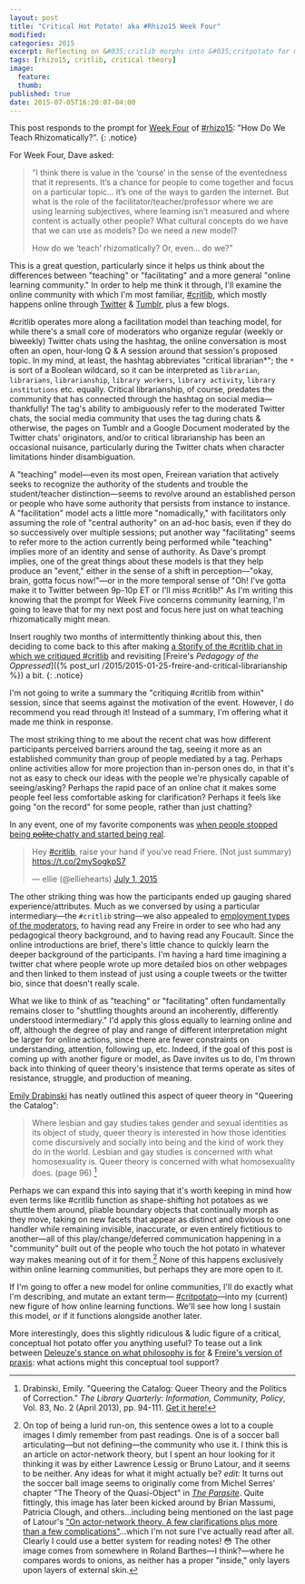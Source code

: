 ```yaml
---
layout: post
title: "Critical Hot Potato! aka #Rhizo15 Week Four"
modified:
categories: 2015
excerpt: Reflecting on &#035;critlib morphs into &#035;critpotato for my much-delayed Week Four of &#35;rhizo15 post, examining how online learning operates.
tags: [rhizo15, critlib, critical theory]
image:
  feature:
  thumb:
published: true
date: 2015-07-05T16:20:07-04:00
---
```

This post responds to the prompt for [Week Four](http://rhizomatic.net/2015/05/06/week-4-canshould-we-get-rid-of-the-idea-of-dave-how-do-we-teach-rhizomatically/) of [#rhizo15](http://rhizomatic.net/): "How Do We Teach Rhizomatically?". 
{: .notice}  

For Week Four, Dave asked:  

> "I think there is value in the ‘course’ in the sense of the eventedness that it represents. It’s a chance for people to come together and focus on a particular topic… it’s one of the ways to garden the internet. But what is the role of the facilitator/teacher/professor where we are using learning subjectives, where learning isn’t measured and where content is actually other people? What cultural concepts do we have that we can use as models? Do we need a new model?  
>
> How do we ‘teach’ rhizomatically? Or, even… do we?"  

This is a great question, particularly since it helps us think about the differences between "teaching" or "facilitating" and a more general "online learning community." In order to help me think it through, I'll examine the online community with which I'm most familiar, [#critlib](http://www.tinyurl.com/critlibx), which mostly happens online through [Twitter](https://twitter.com/search?f=realtime&q=%23critlib&src=typd) & [Tumblr](https://www.tumblr.com/search/%23critlib/recent), plus a few blogs.   

&#035;critlib operates more along a facilitation model than teaching model, for while there's a small core of moderators who organize regular (weekly or biweekly) Twitter chats using the hashtag, the online conversation is most often an open, hour-long Q & A session around that session's proposed topic. In my mind, at least, the hashtag abbreviates "critical librarian*"; the `*` is sort of a Boolean wildcard, so it can be interpreted as `librarian`, `librarians`, `librarianship`, `library workers`, `library activity`, `library institutions` etc. equally. Critical librarianship, of course, predates the community that has connected through the hashtag on social media—thankfully! The tag's ability to ambiguously refer to the moderated Twitter chats, the social media community that uses the tag during chats & otherwise, the pages on Tumblr and a Google Document moderated by the Twitter chats' originators, and/or to critical librarianship has been an occasional nuisance, particularly during the Twitter chats when character limitations hinder disambiguation.  

A "teaching" model—even its most open, Freirean variation that actively seeks to recognize the authority of the students and trouble the student/teacher distinction—seems to revolve around an established person or people who have some authority that persists from instance to instance. A "facilitation" model acts a little more "nomadically," with facilitators only assuming the role of "central authority" on an ad-hoc basis, even if they do so successively over multiple sessions; put another way "facilitating" seems to refer more to the action currently being performed while "teaching" implies more of an identity and sense of authority. As Dave's prompt implies, one of the great things about these models is that they help produce an "event," either in the sense of a shift in perception—"okay, brain, gotta focus now!"—or in the more temporal sense of "Oh! I've gotta make it to Twitter between 9p-10p ET or I'll miss #critlib!" As I'm writing this knowing that the prompt for Week Five concerns community learning, I'm going to leave that for my next post and focus here just on what teaching rhizomatically might mean.   

Insert roughly two months of intermittently thinking about this, then deciding to come back to this after making [a Storify of the #critlib chat in which we critiqued #critlib](https://storify.com/foureyedsoul/36th-critlib-twitter-chat-critiquing-critlib) and revisiting [Freire's *Pedagogy of the Oppressed*]({% post_url /2015/2015-01-25-freire-and-critical-librarianship %}) a bit. 
{: .notice}

I'm not going to write a summary the "critiquing #critlib from within" session, since that seems against the motivation of the event. However, I do recommend you read through it! Instead of a summary, I'm offering what it made me think in response.  

The most striking thing to me about the recent chat was how different participants perceived barriers around the tag, seeing it more as an established community than group of people mediated by a tag. Perhaps online activities allow for more projection than in-person ones do, in that it's not as easy to check our ideas with the people we're physically capable of seeing/asking? Perhaps the rapid pace of an online chat it makes some people feel less comfortable asking for clarification? Perhaps it feels like going "on the record" for some people, rather than just chatting?   

In any event, one of my favorite components was [when people stopped being <del>polite </del> chatty and started being real](https://youtu.be/xIni27L3q_k?t=13s "Yep, that's an MTV Real World allusion.").  

<blockquote class="twitter-tweet" lang="en"><p lang="en" dir="ltr">Hey <a href="https://twitter.com/hashtag/critlib?src=hash">#critlib</a>, raise your hand if you&#39;ve read Friere. (Not just summary) <a href="https://t.co/2mySogkpS7">https://t.co/2mySogkpS7</a></p>&mdash; ellie (@elliehearts) <a href="https://twitter.com/elliehearts/status/616055543661244416">July 1, 2015</a></blockquote>
<script async src="//platform.twitter.com/widgets.js" charset="utf-8"></script>

The other striking thing was how the participants ended up gauging shared experience/attributes. Much as we conversed by using a particular intermediary—the `#critlib` string—we also appealed to [employment types of the moderators](https://twitter.com/kshockey04/status/616055242212294656), to having read any Freire in order to see who had any pedagogical theory background, and to having read any Foucault. Since the online introductions are brief, there's little chance to quickly learn the deeper background of the participants. I'm having a hard time imagining a twitter chat where people wrote up more detailed bios on other webpages and then linked to them instead of just using a couple tweets or the twitter bio, since that doesn't really scale.   

What we like to think of as "teaching" or "facilitating" often fundamentally remains closer to "shuttling thoughts around an incoherently, differently understood intermediary." I'd apply this gloss equally to learning online and off, although the degree of play and range of different interpretation might be larger for online actions, since there are fewer constraints on understanding, attention, following up, etc. Indeed, if the goal of this post is coming up with another figure or model, as Dave invites us to do, I'm thrown back into thinking of queer theory's insistence that terms operate as sites of resistance, struggle, and production of meaning.  

[Emily Drabinski](http://www.emilydrabinski.com/) has neatly outlined this aspect of queer theory in "Queering the Catalog":   

> Where lesbian and gay studies takes gender and sexual identities as its object of study, queer theory is interested in how those identities come discursively and socially into being and the kind of work they do in the world. Lesbian and gay studies is concerned with what homosexuality is. Queer theory is concerned with what homosexuality does. (page 96) [^EDQC]  

[^EDQC]: Drabinski, Emily. "Queering the Catalog: Queer Theory and the Politics of Correction." *The Library Quarterly: Information, Community, Policy*, Vol. 83, No. 2 (April 2013), pp. 94-111. [Get it here!](http://www.jstor.org/stable/10.1086/669547)   

Perhaps we can expand this into saying that it's worth keeping in mind how even terms like &#035;critlib function as shape-shifting hot potatoes as we shuttle them around, pliable boundary objects that continually morph as they move, taking on new facets that appear as distinct and obvious to one handler while remaining invisible, inaccurate, or even entirely fictitious to another—all of this play/change/deferred communication happening in a "community" built out of the people who touch the hot potato in whatever way makes meaning out of it for them.[^otrb] None of this happens exclusively within online learning communities, but perhaps they are more open to it.   

If I'm going to offer a new model for online communities, I'll do exactly what I'm describing, and mutate an extant term— [&#035;critpotato](https://twitter.com/search?q=critpotato&src=typd&vertical=default&f=tweets)—into my (current) new figure of how online learning functions. We'll see how long I sustain this model, or if it functions alongside another later.   

More interestingly, does this slightly ridiculous & ludic figure of a critical, conceptual hot potato offer you anything useful? To tease out a link between [Deleuze's stance on what philosophy is for](http://www.worldcat.org/title/what-is-philosophy/oclc/29255796) & [Freire's version of praxis](http://www.infed.org/biblio/b-praxis.htm): what actions might this conceptual tool support?   

[^otrb]: On top of being a lurid run-on, this sentence owes a lot to a couple images I dimly remember from past readings. One is of a soccer ball articulating—but not defining—the community who use it. I think this is an article on actor-network theory, but I spent an hour looking for it thinking it was by either Lawrence Lessig or Bruno Latour, and it seems to be neither. Any ideas for what it might actually be? <em>edit:</em> It turns out the soccer ball image seems to originally come from Michel Serres' chapter "The Theory of the Quasi-Object" in [*The Parasite*](http://www.worldcat.org/title/parasite/oclc/7947695). Quite fittingly, this image has later been kicked around by Brian Massumi, Patricia Clough, and others…including being mentioned on the last page of Latour's ["On actor-network theory. A few clarifications plus more than a few complications"](http://www.bruno-latour.fr/sites/default/files/P-67%20ACTOR-NETWORK.pdf)…which I'm not sure I've actually read after all. Clearly I could use a better system for reading notes! :flushed: The other image comes from somewhere in Roland Barthes—I think?—where he compares words to onions, as neither has a proper "inside," only layers upon layers of external skin.  
